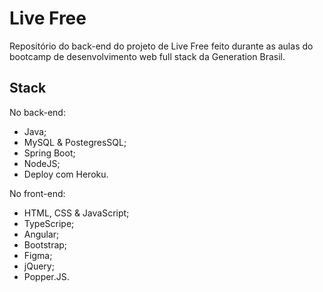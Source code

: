 # Live Free

Repositório do back-end do projeto de Live Free feito durante as aulas do bootcamp de desenvolvimento web full stack da Generation Brasil.

## Stack

No back-end:
* Java;
* MySQL & PostegresSQL;
* Spring Boot;
* NodeJS;
* Deploy com Heroku.

No front-end:
* HTML, CSS & JavaScript;
* TypeScripe;
* Angular;
* Bootstrap;
* Figma;
* jQuery;
* Popper.JS.
